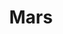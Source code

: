 ---
title: "Mars"
hashtag: "mars"
layout: hashtag
orbits:
  - Sun
subdivision-of:
  - Solar System
tags:
  - Planet
  - Solar System
---